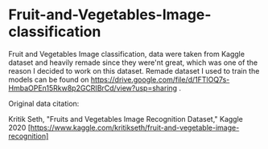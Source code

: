 # Fruit-and-Vegetables-Image-classification
Fruit and Vegetables Image classification, data were taken from Kaggle dataset and heavily remade since they were'nt great, which was one of the reason I decided to work on this dataset. Remade dataset I used to train the models can be found on https://drive.google.com/file/d/1FTlOQ7s-HmbaOPEn15Rkw8p2GCRIBrCd/view?usp=sharing .

Original data citation:

Kritik Seth, "Fruits and Vegetables Image Recognition Dataset," Kaggle 2020 [https://www.kaggle.com/kritikseth/fruit-and-vegetable-image-recognition]
